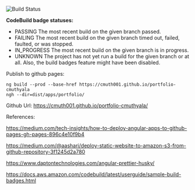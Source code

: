 

![Build Status](https://codebuild.us-east-1.amazonaws.com/badges?uuid=eyJlbmNyeXB0ZWREYXRhIjoiMXZmaTFGQ2ZRRWZ6bVViZTV1ZjY2RXY4Q3hwYmFSMEltTjdJNDl3RkozUmZLc28wTGdnTjJsN2lDY00yTjFPaGRiRDUzRzE2bVVKU2ZYbmoyeWdLYUxFPSIsIml2UGFyYW1ldGVyU3BlYyI6IklHWGhpaS9PRU9mR2I3L2MiLCJtYXRlcmlhbFNldFNlcmlhbCI6MX0%3D&branch=master)

**CodeBuild badge statuses:**

- PASSING The most recent build on the given branch passed.
- FAILING The most recent build on the given branch timed out, failed, faulted, or was stopped.
- IN_PROGRESS The most recent build on the given branch is in progress.
- UNKNOWN The project has not yet run a build for the given branch or at all. Also, the build badges feature might have been disabled.


Publish to github pages:

 ```
 ng build --prod --base-href https://cmuth001.github.io/portfolio-cmuthyala
 ngh --dir=dist/apps/portfolio/
 ```
 Github Url: https://cmuth001.github.io/portfolio-cmuthyala/
 
References:

https://medium.com/tech-insights/how-to-deploy-angular-apps-to-github-pages-gh-pages-896c4e10f9b4

https://medium.com/@aashari/deploy-static-website-to-amazon-s3-from-github-repository-3f1245d2a780

https://www.daptontechnologies.com/angular-prettier-husky/

https://docs.aws.amazon.com/codebuild/latest/userguide/sample-build-badges.html

